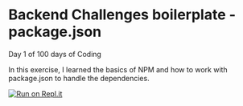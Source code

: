 # Backend Challenges boilerplate - package.json
Day 1 of 100 days of Coding 

In this exercise, I learned the basics of NPM and how to work with package.json to handle the dependencies.

[![Run on Repl.it](https://repl.it/badge/github/freeCodeCamp/boilerplate-npm)](https://replit.com/@SwathiRaman1/boilerplate-npm-2#package.json)
